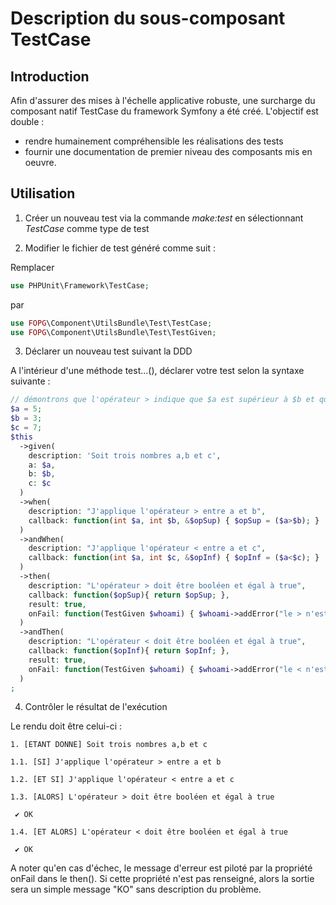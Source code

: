 Description du sous-composant TestCase
==

Introduction
--
Afin d'assurer des mises à l'échelle applicative robuste, une surcharge du composant natif TestCase du framework Symfony a été créé. L'objectif est double :
* rendre humainement compréhensible les réalisations des tests
* fournir une documentation de premier niveau des composants mis en oeuvre.

Utilisation
--
1. Créer un nouveau test via la commande *make:test* en sélectionnant *TestCase* comme type de test

2. Modifier le fichier de test généré comme suit :

Remplacer

```php
use PHPUnit\Framework\TestCase;
```
par

```php
use FOPG\Component\UtilsBundle\Test\TestCase;
use FOPG\Component\UtilsBundle\Test\TestGiven;
```

3. Déclarer un nouveau test suivant la DDD

A l'intérieur d'une méthode test...(), déclarer votre test selon la syntaxe suivante :

```php
// démontrons que l'opérateur > indique que $a est supérieur à $b et que l'opérateur < indique que $a est inférieur à $c
$a = 5;
$b = 3;
$c = 7;
$this
  ->given(
    description: 'Soit trois nombres a,b et c',
    a: $a,
    b: $b,
    c: $c
  )
  ->when(
    description: "J'applique l'opérateur > entre a et b",
    callback: function(int $a, int $b, &$opSup) { $opSup = ($a>$b); }
  )
  ->andWhen(
    description: "J'applique l'opérateur < entre a et c",
    callback: function(int $a, int $c, &$opInf) { $opInf = ($a<$c); }
  )
  ->then(
    description: "L'opérateur > doit être booléen et égal à true",
    callback: function($opSup){ return $opSup; },
    result: true,
    onFail: function(TestGiven $whoami) { $whoami->addError("le > n'est pas bon!", 101) }
  )
  ->andThen(
    description: "L'opérateur < doit être booléen et égal à true",
    callback: function($opInf){ return $opInf; },
    result: true,
    onFail: function(TestGiven $whoami) { $whoami->addError("le < n'est pas bon!", 101) }
  )
;
```

4. Contrôler le résultat de l'exécution

Le rendu doit être celui-ci :

```
1. [ETANT DONNE] Soit trois nombres a,b et c

1.1. [SI] J'applique l'opérateur > entre a et b

1.2. [ET SI] J'applique l'opérateur < entre a et c

1.3. [ALORS] L'opérateur > doit être booléen et égal à true

 ✔ OK

1.4. [ET ALORS] L'opérateur < doit être booléen et égal à true

 ✔ OK
```

A noter qu'en cas d'échec, le message d'erreur est piloté par la propriété onFail dans le then(). Si cette propriété n'est pas renseigné, alors la sortie sera un simple message "KO" sans description du problème.
